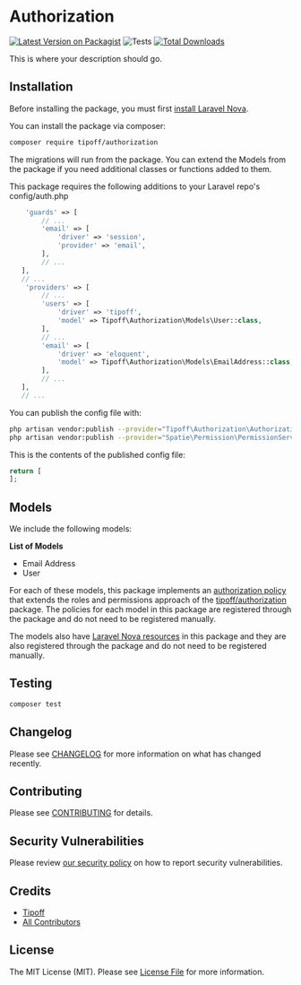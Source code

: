 # Authorization

[![Latest Version on Packagist](https://img.shields.io/packagist/v/tipoff/authorization.svg?style=flat-square)](https://packagist.org/packages/tipoff/authorization)
![Tests](https://github.com/tipoff/authorization/workflows/Tests/badge.svg)
[![Total Downloads](https://img.shields.io/packagist/dt/tipoff/authorization.svg?style=flat-square)](https://packagist.org/packages/tipoff/authorization)

This is where your description should go.

## Installation

Before installing the package, you must first [install Laravel Nova](https://github.com/laravel/nova-docs/blob/master/3.0/installation.md#installing-nova-via-composer).

You can install the package via composer:

```bash
composer require tipoff/authorization
```

The migrations will run from the package. You can extend the Models from the package if you need additional classes or functions added to them.

This package requires the following additions to your Laravel repo's config/auth.php

```php
    'guards' => [
        // ...
        'email' => [
            'driver' => 'session',
            'provider' => 'email',
        ],
        // ...
   ],
   // ...
    'providers' => [
        // ...
        'users' => [
            'driver' => 'tipoff',
            'model' => Tipoff\Authorization\Models\User::class,
        ],
        // ...
        'email' => [
            'driver' => 'eloquent',
            'model' => Tipoff\Authorization\Models\EmailAddress::class,
        ],        
        // ...
   ],
   // ...
```

You can publish the config file with:
```bash
php artisan vendor:publish --provider="Tipoff\Authorization\AuthorizationServiceProvider" --tag="config"
php artisan vendor:publish --provider="Spatie\Permission\PermissionServiceProvider" --tag="config"
```

This is the contents of the published config file:

```php
return [
];
```

## Models

We include the following models:

**List of Models**

- Email Address
- User

For each of these models, this package implements an [authorization policy](https://laravel.com/docs/8.x/authorization) that extends the roles and permissions approach of the [tipoff/authorization](https://github.com/tipoff/authorization) package. The policies for each model in this package are registered through the package and do not need to be registered manually.

The models also have [Laravel Nova resources](https://nova.laravel.com/docs/3.0/resources/) in this package and they are also registered through the package and do not need to be registered manually.

## Testing

```bash
composer test
```

## Changelog

Please see [CHANGELOG](CHANGELOG.md) for more information on what has changed recently.

## Contributing

Please see [CONTRIBUTING](.github/CONTRIBUTING.md) for details.

## Security Vulnerabilities

Please review [our security policy](../../security/policy) on how to report security vulnerabilities.

## Credits

- [Tipoff](https://github.com/tipoff)
- [All Contributors](../../contributors)

## License

The MIT License (MIT). Please see [License File](LICENSE.md) for more information.
